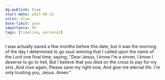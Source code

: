 ```yaml
---
dg-publish: true
start-date: 2017-08-23
color: blue
date-limit: year
importance: 50
tags: [timeline, personal]
---
```


I was actually saved a few months before this date, but it was the morning of the day I determined to go soul-winning that I called upon the name of the Lord one final time, saying,  "Dear Jesus, I know I'm a sinner, I know I deserve to go to hell, But I believe that you died on the cross to pay for my sins ,And rose again, Please save my right now, And give me eternal life. I'm only trusting you, Jesus. Amen."